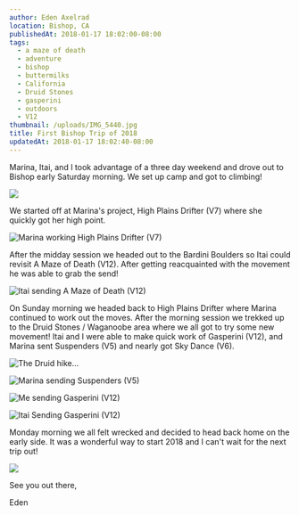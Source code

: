 ```yaml
---
author: Eden Axelrad
location: Bishop, CA
publishedAt: 2018-01-17 18:02:00-08:00
tags:
  - a maze of death
  - adventure
  - bishop
  - buttermilks
  - California
  - Druid Stones
  - gasperini
  - outdoors
  - V12
thumbnail: /uploads/IMG_5440.jpg
title: First Bishop Trip of 2018
updatedAt: 2018-01-17 18:02:40-08:00
---
```


Marina, Itai, and I took advantage of a three day weekend and drove out to Bishop early Saturday morning. We set up camp and got to climbing!

![](/uploads/IMG_5440.jpg)

We started off at Marina's project, High Plains Drifter (V7) where she quickly got her high point.

![Marina working High Plains Drifter (V7)](/uploads/IMG_5405.jpg)

After the midday session we headed out to the Bardini Boulders so Itai could revisit A Maze of Death (V12). After getting reacquainted with the movement he was able to grab the send!

![Itai sending A Maze of Death (V12)](/uploads/7650975184_IMG_3825.jpg)

On Sunday morning we headed back to High Plains Drifter where Marina continued to work out the moves. After the morning session we trekked up to the Druid Stones / Waganoobe area where we all got to try some new movement! Itai and I were able to make quick work of Gasperini (V12), and Marina sent Suspenders (V5) and nearly got Sky Dance (V6).

![The Druid hike...](/uploads/IMG_3851.jpg)

![Marina sending Suspenders (V5)](/uploads/IMG_3864.jpg)

![Me sending Gasperini (V12)](/uploads/7650975184_IMG_4073.jpg)

![Itai Sending Gasperini (V12)](/uploads/IMG_5482.jpg)

Monday morning we all felt wrecked and decided to head back home on the early side. It was a wonderful way to start 2018 and I can't wait for the next trip out!

![](/uploads/7650975184_IMG_4106.jpg)

See you out there,

Eden
